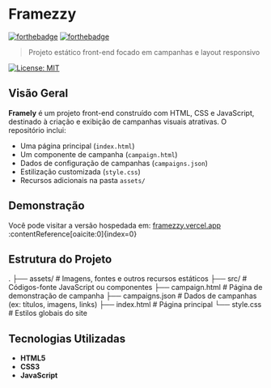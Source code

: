 # Framezzy
[![forthebadge](http://forthebadge.com/images/badges/made-with-javascript.svg)](http://forthebadge.com)
[![forthebadge](http://forthebadge.com/images/badges/built-with-love.svg)](http://forthebadge.com)

> Projeto estático front-end focado em campanhas e layout responsivo

[![License: MIT](https://img.shields.io/badge/License-MIT-blue.svg)](LICENSE)

## Visão Geral

**Framely** é um projeto front-end construído com HTML, CSS e JavaScript, destinado à criação e exibição de campanhas visuais atrativas. O repositório inclui:

- Uma página principal (`index.html`)
- Um componente de campanha (`campaign.html`)
- Dados de configuração de campanhas (`campaigns.json`)
- Estilização customizada (`style.css`)
- Recursos adicionais na pasta `assets/`

## Demonstração

Você pode visitar a versão hospedada em: [framezzy.vercel.app](https://framezzy.vercel.app) :contentReference[oaicite:0]{index=0}

## Estrutura do Projeto
.
├── assets/ # Imagens, fontes e outros recursos estáticos
├── src/ # Códigos-fonte JavaScript ou componentes
├── campaign.html # Página de demonstração de campanha
├── campaigns.json # Dados de campanhas (ex: títulos, imagens, links)
├── index.html # Página principal
└── style.css # Estilos globais do site


## Tecnologias Utilizadas

- **HTML5**
- **CSS3**
- **JavaScript**
